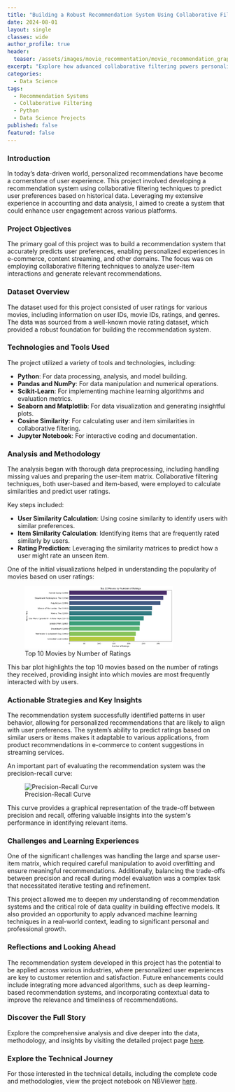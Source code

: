 ```yaml
---
title: "Building a Robust Recommendation System Using Collaborative Filtering"
date: 2024-08-01
layout: single
classes: wide
author_profile: true
header:
  teaser: /assets/images/movie_recommentation/movie_recommendation_graphic.webp
excerpt: "Explore how advanced collaborative filtering powers personalized recommendations, enhancing user engagement and transforming digital experiences."
categories:
  - Data Science
tags:
  - Recommendation Systems
  - Collaborative Filtering
  - Python
  - Data Science Projects
published: false
featured: false
---
```

### Introduction

In today’s data-driven world, personalized recommendations have become a cornerstone of user experience. This project involved developing a recommendation system using collaborative filtering techniques to predict user preferences based on historical data. Leveraging my extensive experience in accounting and data analysis, I aimed to create a system that could enhance user engagement across various platforms.

### Project Objectives

The primary goal of this project was to build a recommendation system that accurately predicts user preferences, enabling personalized experiences in e-commerce, content streaming, and other domains. The focus was on employing collaborative filtering techniques to analyze user-item interactions and generate relevant recommendations.

### Dataset Overview

The dataset used for this project consisted of user ratings for various movies, including information on user IDs, movie IDs, ratings, and genres. The data was sourced from a well-known movie rating dataset, which provided a robust foundation for building the recommendation system.

### Technologies and Tools Used

The project utilized a variety of tools and technologies, including:

- **Python**: For data processing, analysis, and model building.
- **Pandas and NumPy**: For data manipulation and numerical operations.
- **Scikit-Learn**: For implementing machine learning algorithms and evaluation metrics.
- **Seaborn and Matplotlib**: For data visualization and generating insightful plots.
- **Cosine Similarity**: For calculating user and item similarities in collaborative filtering.
- **Jupyter Notebook**: For interactive coding and documentation.

### Analysis and Methodology

The analysis began with thorough data preprocessing, including handling missing values and preparing the user-item matrix. Collaborative filtering techniques, both user-based and item-based, were employed to calculate similarities and predict user ratings.

Key steps included:

- **User Similarity Calculation**: Using cosine similarity to identify users with similar preferences.
- **Item Similarity Calculation**: Identifying items that are frequently rated similarly by users.
- **Rating Prediction**: Leveraging the similarity matrices to predict how a user might rate an unseen item.

One of the initial visualizations helped in understanding the popularity of movies based on user ratings:

<figure class="align-center">
  <img src="/assets/images/movie_recommendation/top_movies.png" alt="Top 10 Movies by Number of Ratings" style="width:80%;">
  <figcaption>Top 10 Movies by Number of Ratings</figcaption>
</figure>

This bar plot highlights the top 10 movies based on the number of ratings they received, providing insight into which movies are most frequently interacted with by users.

### Actionable Strategies and Key Insights

The recommendation system successfully identified patterns in user behavior, allowing for personalized recommendations that are likely to align with user preferences. The system’s ability to predict ratings based on similar users or items makes it adaptable to various applications, from product recommendations in e-commerce to content suggestions in streaming services.

An important part of evaluating the recommendation system was the precision-recall curve:

<figure class="align-center">
  <img src="/assets/images/movie_recommendation/precision_recall_curve.png" alt="Precision-Recall Curve" style="width:80%;">
  <figcaption>Precision-Recall Curve</figcaption>
</figure>

This curve provides a graphical representation of the trade-off between precision and recall, offering valuable insights into the system's performance in identifying relevant items.

### Challenges and Learning Experiences

One of the significant challenges was handling the large and sparse user-item matrix, which required careful manipulation to avoid overfitting and ensure meaningful recommendations. Additionally, balancing the trade-offs between precision and recall during model evaluation was a complex task that necessitated iterative testing and refinement.

This project allowed me to deepen my understanding of recommendation systems and the critical role of data quality in building effective models. It also provided an opportunity to apply advanced machine learning techniques in a real-world context, leading to significant personal and professional growth.

### Reflections and Looking Ahead

The recommendation system developed in this project has the potential to be applied across various industries, where personalized user experiences are key to customer retention and satisfaction. Future enhancements could include integrating more advanced algorithms, such as deep learning-based recommendation systems, and incorporating contextual data to improve the relevance and timeliness of recommendations.

### Discover the Full Story

Explore the comprehensive analysis and dive deeper into the data, methodology, and insights by visiting the detailed project page [here](#).

### Explore the Technical Journey

For those interested in the technical details, including the complete code and methodologies, view the project notebook on NBViewer [here](#).

